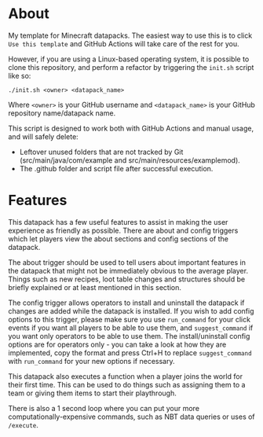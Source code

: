 # About
My template for Minecraft datapacks. The easiest way to use this is to click `Use this template` and GitHub Actions will take care of the rest for you.

However, if you are using a Linux-based operating system, it is possible to clone this repository, and perform a refactor by triggering the `init.sh` script like so:
```shell
./init.sh <owner> <datapack_name> 
```

Where `<owner>` is your GitHub username and `<datapack_name>` is your GitHub repository name/datapack name.

This script is designed to work both with GitHub Actions and manual usage, and will safely delete:
  - Leftover unused folders that are not tracked by Git (src/main/java/com/example and src/main/resources/examplemod).
  - The .github folder and script file after successful execution.

# Features
This datapack has a few useful features to assist in making the user experience as friendly as possible. There are about and config triggers which let players view the about sections and config sections of the datapack.

The about trigger should be used to tell users about important features in the datapack that might not be immediately obvious to the average player. Things such as new recipes, loot table changes and structures should be briefly explained or at least mentioned in this section.

The config trigger allows operators to install and uninstall the datapack if changes are added while the datapack is installed. If you wish to add config options to this trigger, please make sure you use `run_command` for your click events if you want all players to be able to use them, and `suggest_command` if you want only operators to be able to use them. The install/uninstall config options are for operators only - you can take a look at how they are implemented, copy the format and press Ctrl+H to replace `suggest_command` with `run_command` for your new options if necessary.

This datapack also executes a function when a player joins the world for their first time. This can be used to do things such as assigning them to a team or giving them items to start their playthrough.

There is also a 1 second loop where you can put your more computationally-expensive commands, such as NBT data queries or uses of `/execute`.
